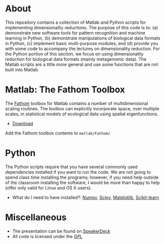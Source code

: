 # About

This repository contains a collection of Matlab and Python scripts for implementing dimensionality reductions. The purpose of this code is to: (a) demonstrate new software tools for pattern recognition and machine learning in Python, (b) demonstrate manipulations of biological data formats in Python, (c) implement basic multi-purpose modules, and (d) provide you with some code to accompany the lectures on dimensionality reduction. For the Python portion of this section, we focus on using dimensionality reduction for biological data formats (mainly metagenomic data). The Matlab scripts are a little more general and use some functions that are not built into Matlab. 

# Matlab: The Fathom Toolbox 

The [Fathom](http://www.marine.usf.edu/user/djones/matlab/matlab.html) toolbox for Matlab contains a number of multidimensional scaling routines. The toolbox can explicitly incorporate space, over multiple scales, in statistical models of ecological data using spatial eigenfunctions.  

* [Download](http://www.marine.usf.edu/user/djones/dnload/FTM.zip)

Add the Fathom toolbox contents to `matlab/Fathom/`

# Python

The Python scripts require that you have several commonly used dependencies installed if you want to run the code. We are not going to spend class time installing the programs; however, if you need help outside of the classroom installing the software, I would be more than happy to help (offer only valid for Linux and OS X users). 

* What do I need to have installed?: [Numpy](http://www.numpy.org/), [Scipy](http://www.scipy.org/), [Matplotlib](http://matplotlib.org/), [Scikit-learn](http://scikit-learn.org/stable/)

# Miscellaneous

* The presentation can be found on [SpeakerDeck](https://speakerdeck.com/gditzler/dimensionality-reduction-101-pca-and-pcoa)
* All code is licensed under the [GPL](http://www.gnu.org/copyleft/gpl.html)


